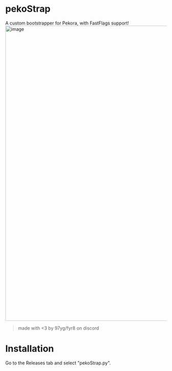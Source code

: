 # pekoStrap
A custom bootstrapper for Pekora, with FastFlags support!
<img width="1730" height="924" alt="image" src="https://github.com/user-attachments/assets/bdcd56e5-0a3d-4514-9b82-a14ee6e5e255" />


> made with <3 by 97yg/fyr8 on discord
# Installation
Go to the Releases tab and select "pekoStrap.py".
